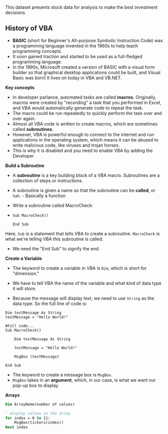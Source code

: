 This dataset presents  stock data for analysis to make the best investment decisions

## **History of VBA**

- **BASIC** (short for Beginner's All-purpose Symbolic Instruction Code) was a programming language invented in the 1960s to help teach programming concepts. 
- It soon gained traction and started to be used as a full-fledged programming language.
-  In the 1990s, Microsoft created a version of BASIC with a visual form builder so that graphical desktop applications could be built, and Visual Basic was born! It lives on today in VBA and VB.NET.

**Key concepts**

- In developer parlance, automated tasks are called **macros**. Originally, macros were created by "recording" a task that you performed in Excel, and VBA would automatically generate code to repeat the task.
- The macro could be run repeatedly to quickly perform the task over and over again.
- Almost all VBA code is written to create macros, which are sometimes called **subroutines**.
- However, VBA is powerful enough to connect to the internet and run applications in the operating system, which means it can be abused to write malicious code, like viruses and trojan horses.
- This is why it is disabled and you need to enable VBA by adding the Developer 

**Build a Subroutine**

- A **subroutine** is a key building block of a VBA macro. Subroutines are a collection of steps or instructions. 

- A subroutine is given a name so that the subroutine can be **called**, or run. - Basically a function

- Write a subroutine called MacroCheck: 

- ```visual-basic
  Sub MacroCheck()
  
  End Sub
  ```

Here, `Sub` is a statement that tells VBA to create a subroutine. `MacroCheck` is what we're telling VBA this subroutine is called.

- We need the "End Sub" to signify the end. 

**Create a Variable**

- The keyword to create a variable in VBA is `Dim`, which is short for "dimension." 

- We have to tell VBA the name of the variable and what kind of data type it will store. 
- Because the message will display text, we need to use `String` as the data type. So the full line of code is:

```visual-basic
Dim testMessage As String
testMessage = "Hello World!"

#Full code...
Sub MacroCheck()

    Dim testMessage As String

    testMessage = "Hello World!"

    MsgBox (testMessage)

End Sub

```

- The keyword to create a message box is `MsgBox`.
- `MsgBox` takes in an **argument**, which, in our case, is what we want our pop-up box to display.

**Arrays**

```vb
Dim ArrayName(number of values)

' display values in the array
for index = 0 to 11:
	MsgBox(tickers(index))
Next index
```

